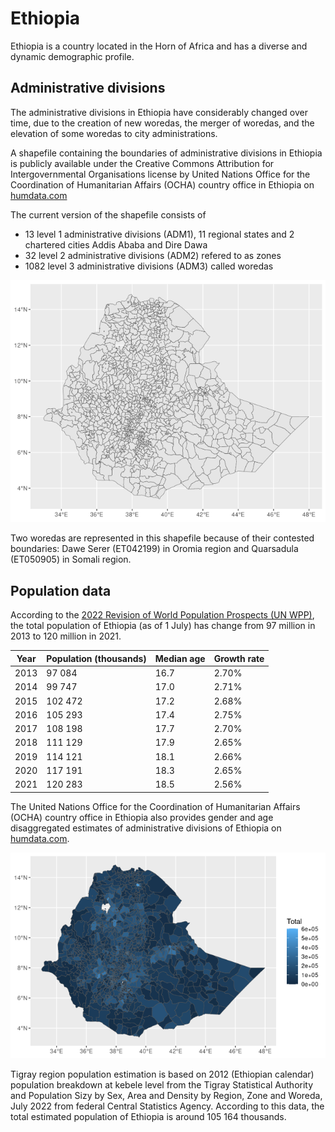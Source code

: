 # Ethiopia
Ethiopia is a country located in the Horn of Africa and has a diverse and dynamic demographic profile.

## Administrative divisions
The administrative divisions in Ethiopia have considerably changed over time, due to the creation of new woredas, the merger of woredas, and the elevation of some woredas to city administrations.

A shapefile containing the boundaries of administrative divisions in Ethiopia is publicly available under the Creative Commons Attribution for Intergovernmental Organisations license by United Nations Office for the Coordination of Humanitarian Affairs (OCHA) country office in Ethiopia on [humdata.com](https://data.humdata.org/dataset/cb58fa1f-687d-4cac-81a7-655ab1efb2d0)

The current version of the shapefile consists of
- 13 level 1 administrative divisions (ADM1), 11 regional states and 2 chartered cities Addis Ababa and Dire Dawa
- 32 level 2 administrative divisions (ADM2) refered to as zones
- 1082 level 3 administrative divisions (ADM3) called woredas

![Administrative divisions of Ethiopia](/Ethiopia/eth_map.png)

Two woredas are represented in this shapefile because of their contested boundaries: Dawe Serer (ET042199) in Oromia region and Quarsadula (ET050905) in Somali region.


## Population data

According to the [2022 Revision of World Population Prospects (UN WPP)](https://population.un.org/wpp/), the total population of Ethiopia (as of 1 July) has change from 97 million in 2013 to 120 million in 2021.

|Year | Population (thousands) | Median age | Growth rate |
| ---- | ---------- | ----- | ---- | 
2013	|  97 084	| 16.7	| 2.70% |
2014	|  99 747	| 17.0	| 2.71% |
2015	|  102 472	| 17.2	| 2.68% |
2016	|  105 293	| 17.4	| 2.75% |
2017	|  108 198	| 17.7	| 2.70% |
2018	|  111 129	| 17.9	| 2.65% |
2019	|  114 121	| 18.1	| 2.66% |
2020	|  117 191	| 18.3	| 2.65% |
2021	|  120 283	| 18.5	| 2.56% |

The United Nations Office for the Coordination of Humanitarian Affairs (OCHA) country office in Ethiopia also provides gender and age disaggregated estimates of administrative divisions of Ethiopia on [humdata.com](https://data.humdata.org/dataset/cod-ps-eth). 

![Population of Ethiopia](/Ethiopia/eth_pop.png)

Tigray region population estimation is based on 2012 (Ethiopian calendar) population breakdown at kebele level from the Tigray Statistical Authority and Population Sizy by Sex, Area and Density by Region, Zone and Woreda, July 2022 from federal Central Statistics Agency. According to this data, the total estimated population of Ethiopia is around 105 164 thousands. 
